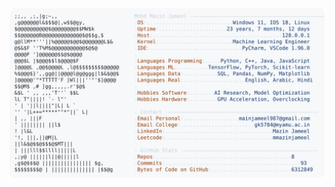<picture>
  <source srcset="https://raw.githubusercontent.com/mmazinjameel/mmazinjameel/main/dark_mode.svg?v=1750148115" media="(prefers-color-scheme: dark)">
  <img src="https://raw.githubusercontent.com/mmazinjameel/mmazinjameel/main/light_mode.svg?v=1750148115">
</picture>
